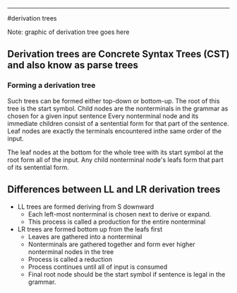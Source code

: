 
---
#derivation trees

Note: graphic of derivation tree goes here

## Derivation trees are Concrete Syntax Trees (CST) and also know as parse trees

### Forming a derivation tree

Such trees can be formed either top-down or bottom-up.
The root of this tree is the start symbol.
Child nodes are the nonterminals in the grammar as chosen for a given input sentence
Every nonterminal node and its immediate children consist of a sentential form for that part of the sentence.
Leaf nodes are exactly the terminals encountered inthe same order of the input.

The leaf nodes at the bottom for the whole tree with its start symbol at the root
form all of the input.
Any child nonterminal node's leafs form that part  of its sentential form.

## Differences between LL and LR derivation trees

- LL trees are formed deriving from S downward
  * Each left-most nonterminal is chosen next to derive or expand.
  * This process is called a production for the entire nonterminal
- LR trees are formed bottom up from the leafs first
  * Leaves are gathered into a nonterminal
  * Nonterminals are gathered together and form ever higher nonterminal nodes in the tree
  * Process is called a reduction
  * Process continues until all of input is consumed
  * Final root node should be the start symbol if sentence is legal in the grammar.





